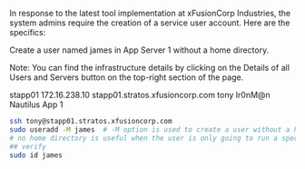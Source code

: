 In response to the latest tool implementation at xFusionCorp Industries, the system admins require the creation of a service user account. Here are the specifics:



Create a user named james in App Server 1 without a home directory.

Note: You can find the infrastructure details by clicking on the Details of all Users and Servers button on the top-right section of the page.

stapp01	172.16.238.10	stapp01.stratos.xfusioncorp.com	tony	Ir0nM@n	Nautilus App 1

```bash
ssh tony@stapp01.stratos.xfusioncorp.com
sudo useradd -M james  # -M option is used to create a user without a home directory
# no home directory is useful when the user is only going to run a specific service
## verify
sudo id james
